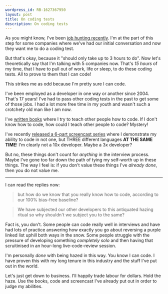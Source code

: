 ```yaml
---
wordpress_id: RB-1627367950
layout: post
title: On coding tests
description: On coding tests
---
```


As you might know, I've been [job hunting recently](https://ryanbigg.com/2021/07/job-hunt-q2-2021). I'm at the part of this step for some companies where we've had our initial conversation and now they want me to do a coding test.

But that's okay, because it "should only take up to 3 hours to do". Now let's theoretically say that I'm talking with 5 companies now. That's _15 hours_ of my time, that I have to pull out of work, life or sleep, to do these coding tests. All to prove to them that I can code!

This strikes me as odd because I'm pretty sure I can code.

I've been employed as a developer in one way or another since 2004. That's 17 years! I've had to pass other coding tests in the past to get some of those jobs. I had a lot more free time in my youth and wasn't such a crotchety old man like I am now.

I've [written books](https://ryanbigg.com/books) where I try to teach other people how to code. If I don't know how to code, how could I teach other people to code? Mystery!

I've recently [released a 6-part screencast series](https://www.youtube.com/watch?v=qWdyo3icsjU) where I demonstrate my ability to code in not one, but THREE different languages **AT THE SAME TIME**! I'm clearly not a 10x developer. Maybe a 3x developer?

But no, these things don't count for _anything_ in the interview process. Maybe I've gone too far down the path of tying my self-worth up in these things. The way I feel is: if you don't value these things I've _already done_, then you do not value me.

---

I can read the replies now:

> but how do we know that you really know how to code, according to our 100% bias-free baseline?

> We have subjected our other developers to this antiquated hazing ritual so why shouldn't we subject you to the same?


Fact is, you don't. Some people can code really well in interviews and have had lots of practice answering how exactly you go about reversing a purple linked list uphill both ways in the snow. Some people struggle with the pressure of developing something _completely solo_ and then having that scruitinised in an hour-long live-code-review session.

I'm personally _done_ with being hazed in this way. You know I can code. I have proven this with my long tenure in this industry and the stuff I've put out in the world.

Let's just get down to business. I'll happily trade labour for dollars. Hold the haze. Use the books, code and screencast I've already put out in order to judge my abilities.
